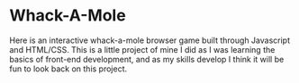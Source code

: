 # Whack-A-Mole

Here is an interactive whack-a-mole browser game built through Javascript and HTML/CSS. This is a little project of mine I did as I was learning the basics of front-end development, and as my skills develop I think it will be fun to look back on this project.
